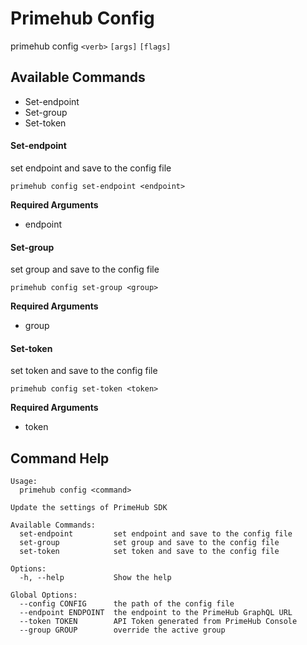 
# Primehub Config

primehub config `<verb>` `[args]` `[flags]`


## Available Commands

* Set-endpoint
* Set-group
* Set-token



#### Set-endpoint

set endpoint and save to the config file


```
primehub config set-endpoint <endpoint>
```
**Required Arguments**
* endpoint
 


 



#### Set-group

set group and save to the config file


```
primehub config set-group <group>
```
**Required Arguments**
* group
 


 



#### Set-token

set token and save to the config file


```
primehub config set-token <token>
```
**Required Arguments**
* token
 


 


 

## Command Help

```
Usage: 
  primehub config <command>

Update the settings of PrimeHub SDK

Available Commands:
  set-endpoint         set endpoint and save to the config file
  set-group            set group and save to the config file
  set-token            set token and save to the config file

Options:
  -h, --help           Show the help

Global Options:
  --config CONFIG      the path of the config file
  --endpoint ENDPOINT  the endpoint to the PrimeHub GraphQL URL
  --token TOKEN        API Token generated from PrimeHub Console
  --group GROUP        override the active group

```